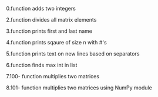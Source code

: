 0.function adds two integers

2.function divides all matrix elements

3.function prints first and last name

4.function prints sqaure of size n with #'s

5.function prints text on new lines based on separators

6.function finds max int in list

7.100- function multiplies two matrices

8.101- function multiplies two matrices using NumPy module
